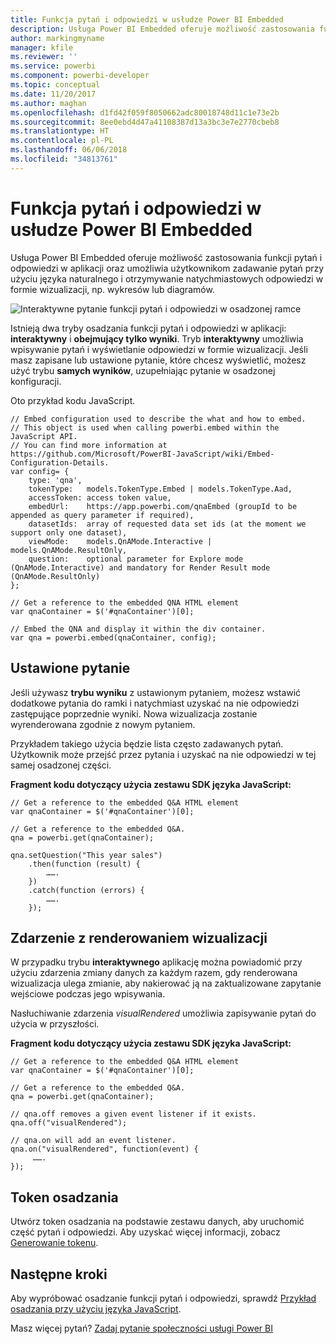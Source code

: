 ```yaml
---
title: Funkcja pytań i odpowiedzi w usłudze Power BI Embedded
description: Usługa Power BI Embedded oferuje możliwość zastosowania funkcji pytań i odpowiedzi w aplikacji oraz umożliwia użytkownikom zadawanie pytań przy użyciu języka naturalnego.
author: markingmyname
manager: kfile
ms.reviewer: ''
ms.service: powerbi
ms.component: powerbi-developer
ms.topic: conceptual
ms.date: 11/20/2017
ms.author: maghan
ms.openlocfilehash: d1fd42f059f8050662adc80018748d11c1e73e2b
ms.sourcegitcommit: 8ee0ebd4d47a41108387d13a3bc3e7e2770cbeb8
ms.translationtype: HT
ms.contentlocale: pl-PL
ms.lasthandoff: 06/06/2018
ms.locfileid: "34813761"
---
```

# <a name="qa-in-power-bi-embedded"></a>Funkcja pytań i odpowiedzi w usłudze Power BI Embedded
Usługa Power BI Embedded oferuje możliwość zastosowania funkcji pytań i odpowiedzi w aplikacji oraz umożliwia użytkownikom zadawanie pytań przy użyciu języka naturalnego i otrzymywanie natychmiastowych odpowiedzi w formie wizualizacji, np. wykresów lub diagramów.

![Interaktywne pytanie funkcji pytań i odpowiedzi w osadzonej ramce](media/qanda/embedded-qanda.gif)

Istnieją dwa tryby osadzania funkcji pytań i odpowiedzi w aplikacji: **interaktywny** i **obejmujący tylko wyniki**. Tryb **interaktywny** umożliwia wpisywanie pytań i wyświetlanie odpowiedzi w formie wizualizacji. Jeśli masz zapisane lub ustawione pytanie, które chcesz wyświetlić, możesz użyć trybu **samych wyników**, uzupełniając pytanie w osadzonej konfiguracji.

Oto przykład kodu JavaScript.

```
// Embed configuration used to describe the what and how to embed.
// This object is used when calling powerbi.embed within the JavaScript API.
// You can find more information at https://github.com/Microsoft/PowerBI-JavaScript/wiki/Embed-Configuration-Details.
var config= {
    type: 'qna',
    tokenType:   models.TokenType.Embed | models.TokenType.Aad,
    accessToken: access token value,
    embedUrl:    https://app.powerbi.com/qnaEmbed (groupId to be appended as query parameter if required),
    datasetIds:  array of requested data set ids (at the moment we support only one dataset),
    viewMode:    models.QnAMode.Interactive | models.QnAMode.ResultOnly,
    question:    optional parameter for Explore mode (QnAMode.Interactive) and mandatory for Render Result mode (QnAMode.ResultOnly)
};

// Get a reference to the embedded QNA HTML element
var qnaContainer = $('#qnaContainer')[0];

// Embed the QNA and display it within the div container.
var qna = powerbi.embed(qnaContainer, config);
```

## <a name="set-question"></a>Ustawione pytanie
Jeśli używasz **trybu wyniku** z ustawionym pytaniem, możesz wstawić dodatkowe pytania do ramki i natychmiast uzyskać na nie odpowiedzi zastępujące poprzednie wyniki. Nowa wizualizacja zostanie wyrenderowana zgodnie z nowym pytaniem.

Przykładem takiego użycia będzie lista często zadawanych pytań. Użytkownik może przejść przez pytania i uzyskać na nie odpowiedzi w tej samej osadzonej części.

**Fragment kodu dotyczący użycia zestawu SDK języka JavaScript:**  

```        
// Get a reference to the embedded Q&A HTML element
var qnaContainer = $('#qnaContainer')[0];

// Get a reference to the embedded Q&A.
qna = powerbi.get(qnaContainer);

qna.setQuestion("This year sales")
    .then(function (result) {
        …….
    })
    .catch(function (errors) {
        …….
    });
```

## <a name="visual-rendered-event"></a>Zdarzenie z renderowaniem wizualizacji
W przypadku trybu **interaktywnego** aplikację można powiadomić przy użyciu zdarzenia zmiany danych za każdym razem, gdy renderowana wizualizacja ulega zmianie, aby nakierować ją na zaktualizowane zapytanie wejściowe podczas jego wpisywania.

Nasłuchiwanie zdarzenia *visualRendered* umożliwia zapisywanie pytań do użycia w przyszłości. 

**Fragment kodu dotyczący użycia zestawu SDK języka JavaScript:**  

```
// Get a reference to the embedded Q&A HTML element
var qnaContainer = $('#qnaContainer')[0];

// Get a reference to the embedded Q&A.
qna = powerbi.get(qnaContainer);

// qna.off removes a given event listener if it exists.
qna.off("visualRendered");

// qna.on will add an event listener.
qna.on("visualRendered", function(event) {
     …….
});
```

## <a name="embed-token"></a>Token osadzania
Utwórz token osadzania na podstawie zestawu danych, aby uruchomić część pytań i odpowiedzi. Aby uzyskać więcej informacji, zobacz [Generowanie tokenu](https://docs.microsoft.com/rest/api/power-bi/embedtoken).

## <a name="next-steps"></a>Następne kroki
Aby wypróbować osadzanie funkcji pytań i odpowiedzi, sprawdź [Przykład osadzania przy użyciu języka JavaScript](https://microsoft.github.io/PowerBI-JavaScript/demo/).

Masz więcej pytań? [Zadaj pytanie społeczności usługi Power BI](http://community.powerbi.com/)

